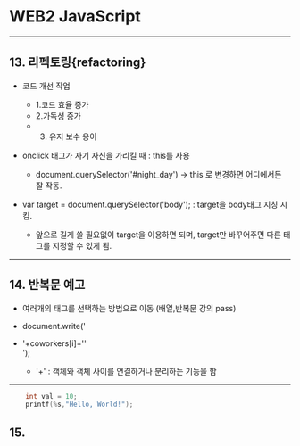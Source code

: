 # WEB2 JavaScript

- - - 

## 13. 리펙토링{refactoring}
+ 코드 개선 작업
	+ 1.코드 효율 증가 
	+ 2.가독성 증가 
	+ 3. 유지 보수 용이
+ onclick 태그가 자기 자신을 가리킬 때 : this를 사용
	+ document.querySelector('#night_day') -> this 로 변경하면 어디에서든 잘 작동.

+ var target = document.querySelector('body'); : target을 body태그 지칭 시킴. 
	+ 앞으로 길게 쓸 필요없이 target을 이용하면 되며, target만 바꾸어주면 다른 태그를 지정할 수 있게 됨.



- - -

## 14. 반복문 예고

+ 여러개의 태그를 선택하는 방법으로 이동 (배열,반복문 강의 pass)

+ document.write('<li>'+coworkers[i]+''</li>');
	+ '+' : 객체와 객체 사이를 연결하거나 분리하는 기능을 함

- - -
``` c
    int val = 10;
	printf(%s,"Hello, World!");
```

## 15. 